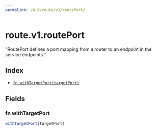 ```yaml
---
permalink: /4.0/route/v1/routePort/
---
```


# route.v1.routePort

"RoutePort defines a port mapping from a router to an endpoint in the service endpoints."

## Index

* [`fn withTargetPort(targetPort)`](#fn-withtargetport)

## Fields

### fn withTargetPort

```ts
withTargetPort(targetPort)
```

